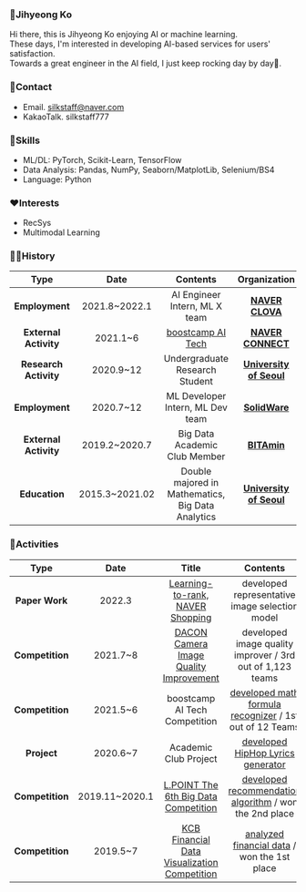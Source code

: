 ### 🤗Jihyeong Ko
Hi there, this is Jihyeong Ko enjoying AI or machine learning.  
These days, I'm interested in developing AI-based services for users' satisfaction.  
Towards a great engineer in the AI field, I just keep rocking day by day👊.

### 👀Contact
- Email. silkstaff@naver.com
- KakaoTalk. silkstaff777

### 🤖Skills
* ML/DL: PyTorch, Scikit-Learn, TensorFlow
* Data Analysis: Pandas, NumPy, Seaborn/MatplotLib, Selenium/BS4
* Language: Python

### ❤Interests
* RecSys
* Multimodal Learning

### 🏃‍♀️History

| **Type** | **Date** | **Contents** | **Organization** |
|:--------:|:--------:|:--------:|:--------:|
| **Employment** | 2021.8~2022.1 | AI Engineer Intern, ML X team | **[NAVER CLOVA](https://clova.ai/ko)** |
| **External Activity** | 2021.1~6 | [boostcamp AI Tech](https://boostcamp.connect.or.kr/) | **[NAVER CONNECT](https://www.connect.or.kr/)** |
| **Research Activity** | 2020.9~12 | Undergraduate Research Student | **[University of Seoul](http://www.uos.ac.kr/intro.htm)** |
| **Employment** | 2020.7~12 | ML Developer Intern, ML Dev team | **[SolidWare](https://davincilabs.ai/ko)** |
| **External Activity** | 2019.2~2020.7 | Big Data Academic Club Member | **[BITAmin](https://cafe.naver.com/bitamin123)** |
| **Education** | 2015.3~2021.02  | Double majored in Mathematics, Big Data Analytics | **[University of Seoul](http://www.uos.ac.kr/intro.htm)** |


### 🤡Activities
| **Type** | **Date** | **Title** |**Contents** | **Host** |
|:--------:|:--------:|:--------:|:--------:|:--------:|
| **Paper Work** | 2022.3 | [Learning-to-rank, NAVER Shopping](https://shopping.naver.com/department/event) | developed representative image selection model | **[NAVER CLOVA](https://clova.ai/ko)** |
| **Competition** | 2021.7~8 | [DACON Camera Image Quality Improvement](https://dacon.io/competitions/official/235746/overview/description) | developed image quality improver / 3rd out of 1,123 teams | **LG AI Research** |
| **Competition** | 2021.5~6 | boostcamp AI Tech Competition | [developed math formula recognizer](https://github.com/bcaitech1/p4-fr-sorry-math-but-love-you) / 1st out of 12 Teams | **NAVER CONNECT** |
| **Project** | 2020.6~7 | Academic Club Project | [developed HipHop Lyrics generator](https://github.com/iloveslowfood/Text2Hip) | **BITAmin** |
| **Competition** | 2019.11~2020.1 | [L.POINT The 6th Big Data Competition](https://competition.lpoint.com/front/Guideline.tran) | [developed recommendation algorithm](https://github.com/iloveslowfood/6thLPOINTBigdataCompetition) / won the 2nd place  | **Lotte Members** | 
| **Competition** | 2019.5~7 | [KCB Financial Data Visualization Competition](https://dacon.io/competitions/official/82407/overview) | [analyzed financial data](https://github.com/iloveslowfood/8thKCBFinanceDataVisualization) / won the 1st place | **KCB, Dacon** |
